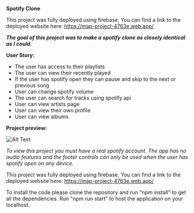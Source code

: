 **Spotify Clone**

This project was fully deployed using firebase,
You can find a link to the deployed website here: https://map-project-4763e.web.app/

_**The goal of this project was to make a spotify clone as closely identical as I could.**_

**User Story:**
- The user has access to their playlists
- The user can view their recently played
- If the user has spotify open they can pause and skip to the next or previous song
- User can change spotify volume
- The user can search for tracks using spotify api
- User can view artists page
- User can view their own profile
- User can view albums

**Project preview:**

![Alt Text](https://i.gyazo.com/2e2d18947651aac8576b4cb05c556ba9.png)

_To view this project you must have a real spotify account._
*The app has no audio features and the footer controls can only be used when the user has spotify open on any device.*

This project was fully deployed using firebase,
You can find a link to the deployed website here: https://map-project-4763e.web.app/

To install the code please clone the repository and run "npm install" to get all the dependencies. Run "npm run start" to host the application on your localhost.
